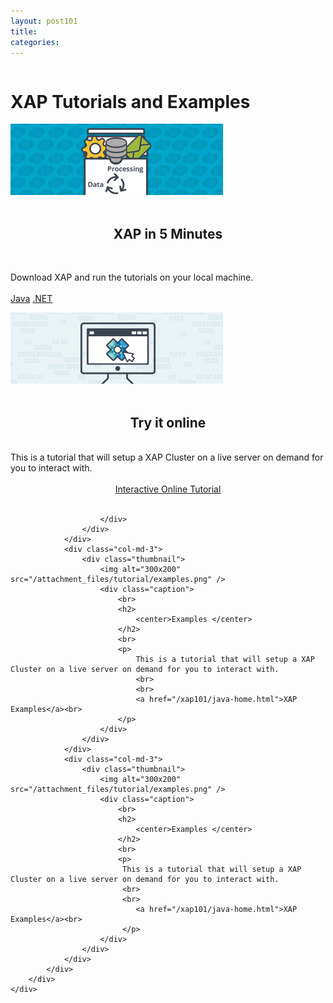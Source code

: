 ```yaml
---
layout: post101
title:
categories:
---
```



<div class="container">
	<div class="row clearfix">
		<div class="col-md-12 column">
			<div class="page-header">
				<h1>
					XAP Tutorials and Examples
				</h1>
			</div>
			<div class="row">
				<div class="col-md-3">
					<div class="thumbnail">
						<img alt="300x200" src="/attachment_files/tutorial/xap.png" />
						<div class="caption">
						    <br>
                        	<h2>
                        	    <center>XAP in 5 Minutes</center>
                        	</h2>
                        	<br>
                        	<p>
                        	    Download XAP and run the tutorials on your local machine.<br>
                                <br>
                                <a class="btn btn-primary" href="#">Java</a>
                                <a class="btn btn-primary" href="#">.NET</a>
                            </p>
                        </div>
					</div>
				</div>
				<div class="col-md-3">
					<div class="thumbnail">
						<img alt="300x200" src="/attachment_files/tutorial/try.png" />
						<div class="caption">
						    <br>
							<h2>
							    <center>Try it online</center>
							</h2>
							<br>
							This is a tutorial that will setup a XAP Cluster on a live server on demand for you to interact with.
							<br>
							<br>
							  <center>
                               <a href="./xap_cloud_management.html">Interactive Online Tutorial</a>
                              </center>
                            <br>

						</div>
					</div>
				</div>
				<div class="col-md-3">
					<div class="thumbnail">
						<img alt="300x200" src="/attachment_files/tutorial/examples.png" />
						<div class="caption">
						    <br>
							<h2>
							    <center>Examples </center>
							</h2>
							<br>
							<p>
								This is a tutorial that will setup a XAP Cluster on a live server on demand for you to interact with.
								<br>
								<br>
								<a href="/xap101/java-home.html">XAP Examples</a><br>
							</p>
						</div>
					</div>
				</div>
				<div class="col-md-3">
                    <div class="thumbnail">
                	    <img alt="300x200" src="/attachment_files/tutorial/examples.png" />
                		<div class="caption">
                			<br>
                			<h2>
                			    <center>Examples </center>
                			</h2>
                			<br>
                			<p>
                			 This is a tutorial that will setup a XAP Cluster on a live server on demand for you to interact with.
                			 <br>
                			 <br>
                			    <a href="/xap101/java-home.html">XAP Examples</a><br>
                			 </p>
                	    </div>
                    </div>
                </div>
			</div>
		</div>
	</div>
</div>
